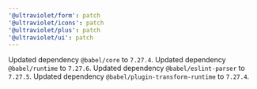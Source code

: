 ```yaml
---
'@ultraviolet/form': patch
'@ultraviolet/icons': patch
'@ultraviolet/plus': patch
'@ultraviolet/ui': patch
---
```


Updated dependency `@babel/core` to `7.27.4`.
Updated dependency `@babel/runtime` to `7.27.6`.
Updated dependency `@babel/eslint-parser` to `7.27.5`.
Updated dependency `@babel/plugin-transform-runtime` to `7.27.4`.
